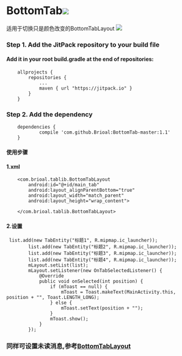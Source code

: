 # BottomTab[![](https://jitpack.io/v/Brioal/BottomTab.svg)](https://jitpack.io/#Brioal/BottomTab)
适用于切换只是颜色改变的BottomTabLayout
![](https://github.com/Brioal/BottomTab/blob/master/art/device-2016-10-02-212055.png)

### Step 1. Add the JitPack repository to your build file

#### Add it in your root build.gradle at the end of repositories:
```
	allprojects {
		repositories {
			...
			maven { url "https://jitpack.io" }
		}
	}
```
### Step 2. Add the dependency
```
	dependencies {
	        compile 'com.github.Brioal:BottomTab-master:1.1'
	}
```

#### 使用步骤
#### 1.xml
```
    <com.brioal.tablib.BottomTabLayout
        android:id="@+id/main_tab"
        android:layout_alignParentBottom="true"
        android:layout_width="match_parent"
        android:layout_height="wrap_content">

    </com.brioal.tablib.BottomTabLayout>

```
#### 2.设置
```
 list.add(new TabEntity("标题1", R.mipmap.ic_launcher));
        list.add(new TabEntity("标题2", R.mipmap.ic_launcher));
        list.add(new TabEntity("标题3", R.mipmap.ic_launcher));
        list.add(new TabEntity("标题4", R.mipmap.ic_launcher));
        mLayout.setList(list);
        mLayout.setListener(new OnTabSelectedListener() {
            @Override
            public void onSelected(int position) {
                if (mToast == null) {
                    mToast = Toast.makeText(MainActivity.this, position + "", Toast.LENGTH_LONG);
                } else {
                    mToast.setText(position + "");
                }
                mToast.show();
            }
        });
```
### 同样可设置未读消息,参考[BottomTabLayout](https://github.com/Brioal/BottomTabLayout)
